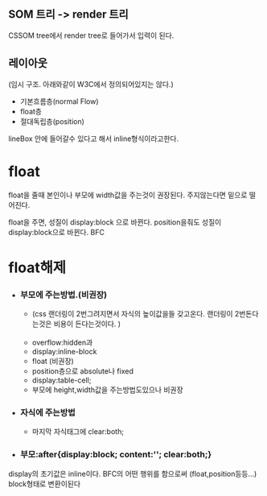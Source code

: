 ## SOM 트리 -> render 트리
CSSOM tree에서 render tree로 들어가서 입력이 된다.

## 레이아웃 
(임시 구조. 아래와같이 W3C에서 정의되어있지는 않다.)

+ 기본흐름층(normal Flow)
+ float층
+ 절대독립층(position)

lineBox 안에 들어갈수 있다고 해서 inline형식이라고한다.

# float
float을 줄때 본인이나 부모에 width값을 주는것이 권장된다.
주지않는다면 밑으로 떨어진다.

float을 주면, 성질이 display:block 으로 바뀐다.
position을줘도 성질이 display:block으로 바뀐다.
BFC

# float해제

+ ### 부모에 주는방법.<b>(비권장)</b> 
  +  (css 랜더링이 2번그려지면서 자식의 높이값을들 갖고온다. 랜더링이 2번돈다는것은 비용이 든다는것이다. ) <br/><br/>
  + overflow:hidden과 
  + display:inline-block
  + float (비권장)
  + position층으로 absolute나 fixed
  + display:table-cell;
  + 부모에 height,width값을 주는방법도있으나 비권장
  
+ ### 자식에 주는방법 
   + 마지막 자식태그에 clear:both;
  
+ ### 부모:after{display:block; content:''; clear:both;}


 display의 초기값은 inline이다. BFC의 어떤 행위를 함으로써 (float,position등등...) block형태로 변환이된다